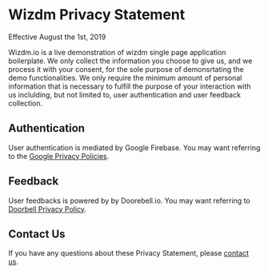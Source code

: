 # Wizdm Privacy Statement

Effective August the 1st, 2019

Wizdm.io is a live demonstration of wizdm single page application boilerplate.
We only collect the information you choose to give us, and we process it with your consent, for the sole purpose of demonsrtating the demo functionalities.
We only require the minimum amount of personal information that is necessary to fulfill the purpose of your interaction with us inclulding, but not limited to, user authentication and user feedback collection. 

## Authentication
User authentication is mediated by Google Firebase. You may want referring to the [Google Privacy Policies](https://policies.google.com/privacy).

## Feedback
User feedbacks is powered by by Doorebell.io. You may want referring to [Doorbell Privacy Policy](https://doorbell.io/privacy-policy).

## Contact Us
If you have any questions about these Privacy Statement, please [contact us](mailto:hello@wizdm.io).
